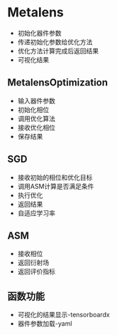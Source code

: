 # Metalens

- 初始化器件参数
- 传递初始化参数给优化方法
- 优化方法计算完成后返回结果
- 可视化结果

## MetalensOptimization

- 输入器件参数
- 初始化相位
- 调用优化算法
- 接收优化相位
- 保存结果

## SGD

- 接收初始的相位和优化目标
- 调用ASM计算是否满足条件
- 执行优化
- 返回结果
- 自适应学习率

## ASM

- 接收相位
- 返回衍射场
- 返回评价指标

## 函数功能

- 可视化的结果显示-tensorboardx
- 器件参数加载-yaml